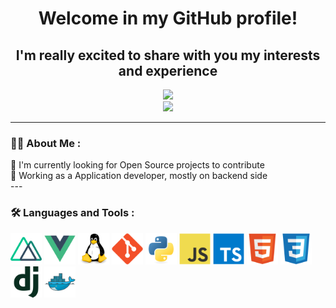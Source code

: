 <div align="center">
  <h1>Welcome in my GitHub profile!</h1>
  <h2>I'm really excited to share with you my interests and experience</h2>
  <img src="https://media.giphy.com/media/f3KwliaH4MLtli8z7D/giphy.gif" width="200" />
  </div>
  <div align="center">
  <a href="https://www.linkedin.com/in/marek-kami%C5%84ski-2b8a77220/" /> <img src="https://img.shields.io/badge/LinkedIn-blue?logo=linkedin&logoColor=white&style=for-the-badge" /> </a>
</div>

---

### :woman_technologist: About Me :

<div>🔭 I'm currently looking for Open Source projects to contribute </div>
<div>🌱 Working as a Application developer, mostly on backend side </div>
---

### :hammer_and_wrench: Languages and Tools :
<div>
  <img src="https://github.com/devicons/devicon/blob/master/icons/nuxtjs/nuxtjs-original.svg" width="50" />
  <img src="https://github.com/devicons/devicon/blob/master/icons/vuejs/vuejs-original.svg" width="50" />
  <img src="https://github.com/devicons/devicon/blob/master/icons/linux/linux-original.svg" width="50" />
  <img src="https://github.com/devicons/devicon/blob/master/icons/git/git-original.svg" width="50" />
  <img src="https://github.com/devicons/devicon/blob/master/icons/python/python-original.svg" width="50" />
  <img src="https://github.com/devicons/devicon/blob/master/icons/javascript/javascript-original.svg" width="50" />
   <img src="https://github.com/devicons/devicon/blob/master/icons/typescript/typescript-original.svg" width="50" />
  <img src="https://github.com/devicons/devicon/blob/master/icons/html5/html5-original.svg" width="50" />
  <img src="https://github.com/devicons/devicon/blob/master/icons/css3/css3-original.svg" width="50" />
  <img src="https://github.com/devicons/devicon/blob/master/icons/django/django-plain.svg" width="50" />
  <img src="https://github.com/devicons/devicon/blob/master/icons/docker/docker-original.svg" width="50" />
</div>

<!--
**5ud03r5/5ud03r5** is a ✨ _special_ ✨ repository because its `README.md` (this file) appears on your GitHub profile.

Here are some ideas to get you started:

- 🔭 I’m currently working on ...
- 🌱 I’m currently learning ...
- 👯 I’m looking to collaborate on ...
- 🤔 I’m looking for help with ...
- 💬 Ask me about ...
- 📫 How to reach me: ...
- 😄 Pronouns: ...
- ⚡ Fun fact: ...
-->
